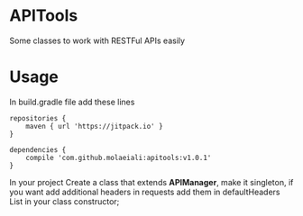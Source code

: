 # APITools
Some classes to work with RESTFul APIs easily

# Usage
In build.gradle file add these lines
```
repositories {
    maven { url 'https://jitpack.io' }
}
```

```
dependencies {
    compile 'com.github.molaeiali:apitools:v1.0.1'
}
```
In your project Create a class that extends **APIManager**, make it singleton, if you want add additional headers in requests add them in defaultHeaders List in your class constructor;
